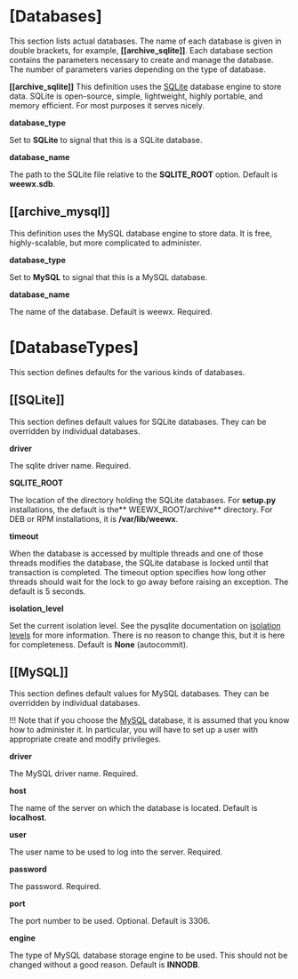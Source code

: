 # [Databases]

This section lists actual databases. The name of each database is given in double brackets, for example, **[[archive_sqlite]]**. Each database section contains the parameters necessary to create and manage the database. The number of parameters varies depending on the type of database.

**[[archive_sqlite]]**
This definition uses the [SQLite](https://sqlite.org/) database engine to store data. SQLite is open-source, simple, lightweight, highly portable, and memory efficient. For most purposes it serves nicely.

**database_type**

Set to **SQLite** to signal that this is a SQLite database.

**database_name**

The path to the SQLite file relative to the **SQLITE_ROOT** option. Default is **weewx.sdb**.

## [[archive_mysql]]
This definition uses the MySQL database engine to store data. It is free, highly-scalable, but more complicated to administer.

**database_type**

Set to **MySQL** to signal that this is a MySQL database.

**database_name**

The name of the database. Default is weewx. Required.

# [DatabaseTypes]

This section defines defaults for the various kinds of databases.

## [[SQLite]]
This section defines default values for SQLite databases. They can be overridden by individual databases.

**driver**

The sqlite driver name. Required.

**SQLITE_ROOT**

The location of the directory holding the SQLite databases. For **setup.py** installations, the default is the** WEEWX_ROOT/archive** directory. For DEB or RPM installations, it is **/var/lib/weewx**.

**timeout**

When the database is accessed by multiple threads and one of those threads modifies the database, the SQLite database is locked until that transaction is completed. The timeout option specifies how long other threads should wait for the lock to go away before raising an exception. The default is 5 seconds.

**isolation_level**

Set the current isolation level. See the pysqlite documentation on [isolation levels](https://docs.python.org/2.7/library/sqlite3.html#sqlite3.Connection.isolation_level) for more information. There is no reason to change this, but it is here for completeness. Default is **None** (autocommit).

## [[MySQL]]

This section defines default values for MySQL databases. They can be overridden by individual databases.

!!! Note 
    that if you choose the [MySQL](https://www.mysql.com/) database, it is assumed that you know how to administer it. In particular, you will have to set up a user with appropriate create and modify privileges.

**driver**

The MySQL driver name. Required.

**host**

The name of the server on which the database is located. Default is **localhost**.

**user**

The user name to be used to log into the server. Required.

**password**

The password. Required.

**port**

The port number to be used. Optional. Default is 3306.

**engine**

The type of MySQL database storage engine to be used. This should not be changed without a good reason. Default is **INNODB**.